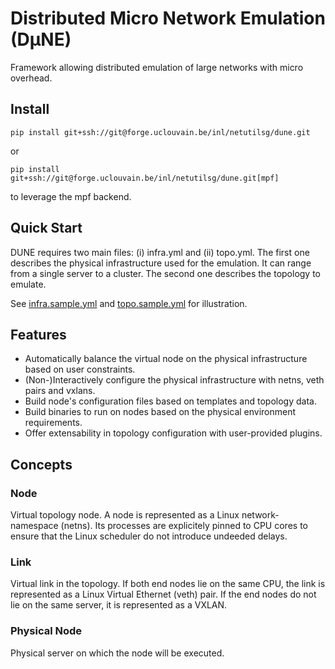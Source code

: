 # Distributed Micro Network Emulation (DµNE)

Framework allowing distributed emulation of large networks with micro overhead.

## Install

```shell
pip install git+ssh://git@forge.uclouvain.be/inl/netutilsg/dune.git
```

or 

```shell
pip install git+ssh://git@forge.uclouvain.be/inl/netutilsg/dune.git[mpf]
```

to leverage the mpf backend.

## Quick Start

DUNE requires two main files: (i) infra.yml and (ii) topo.yml.
The first one describes the physical infrastructure used for the emulation.
It can range from a single server to a cluster.
The second one describes the topology to emulate.

See [infra.sample.yml](infra.sample.yml) and [topo.sample.yml](topo.sample.yml) for illustration.

## Features
- Automatically balance the virtual node on the physical infrastructure based on user constraints.
- (Non-)Interactively configure the physical infrastructure with netns, veth pairs and vxlans.
- Build node's configuration files based on templates and topology data.
- Build binaries to run on nodes based on the physical environment requirements.
- Offer extensability in topology configuration with user-provided plugins.

## Concepts

### Node

Virtual topology node.
A node is represented as a Linux network-namespace (netns).
Its processes are explicitely pinned to CPU cores to ensure that the Linux scheduler do not introduce undeeded delays.

### Link

Virtual link in the topology.
If both end nodes lie on the same CPU, the link is represented as a Linux Virtual Ethernet (veth) pair.
If the end nodes do not lie on the same server, it is represented as a VXLAN.

### Physical Node

Physical server on which the node will be executed.
